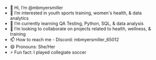 - 👋 Hi, I’m @mbmyersmiller
- 👀 I’m interested in youth sports training, women's health, & data analytics
- 🌱 I’m currently learning QA Testing, Python, SQL, & data analysis
- 💞️ I’m looking to collaborate on projects related to health, wellness, & training
- 📫 How to reach me - Discord: mbmyersmiller_65012
- 😄 Pronouns: She/Her
- ⚡ Fun fact: I played collegiate soccer

<!---
mbmyersmiller/mbmyersmiller is a ✨ special ✨ repository because its `README.md` (this file) appears on your GitHub profile.
You can click the Preview link to take a look at your changes.
--->
